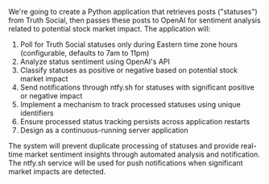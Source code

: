 We're going to create a Python application that retrieves posts ("statuses") from Truth Social, then passes these posts to OpenAI for sentiment analysis related to potential stock market impact. The application will:

1. Poll for Truth Social statuses only during Eastern time zone hours (configurable, defaults to 7am to 11pm)
2. Analyze status sentiment using OpenAI's API
3. Classify statuses as positive or negative based on potential stock market impact
4. Send notifications through ntfy.sh for statuses with significant positive or negative impact
5. Implement a mechanism to track processed statuses using unique identifiers
6. Ensure processed status tracking persists across application restarts
7. Design as a continuous-running server application

The system will prevent duplicate processing of statuses and provide real-time market sentiment insights through automated analysis and notification. The ntfy.sh service will be used for push notifications when significant market impacts are detected.
